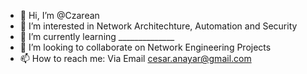 - 👋 Hi, I’m @Czarean
- 👀 I’m interested in Network Architechture, Automation and Security
- 🌱 I’m currently learning ______________
- 💞️ I’m looking to collaborate on Network Engineering Projects
- 📫 How to reach me: Via Email cesar.anayar@gmail.com

<!---
Czarean/Czarean is a ✨ special ✨ repository because its `README.md` (this file) appears on your GitHub profile.
You can click the Preview link to take a look at your changes.
--->
